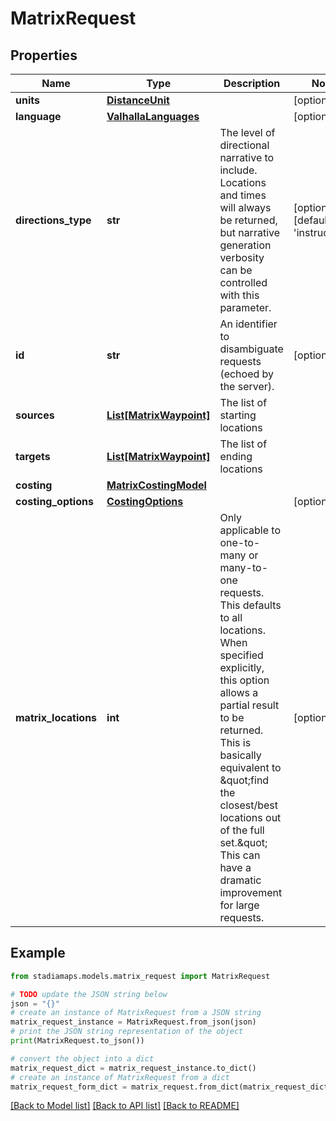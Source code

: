 # MatrixRequest


## Properties

Name | Type | Description | Notes
------------ | ------------- | ------------- | -------------
**units** | [**DistanceUnit**](DistanceUnit.md) |  | [optional] 
**language** | [**ValhallaLanguages**](ValhallaLanguages.md) |  | [optional] 
**directions_type** | **str** | The level of directional narrative to include. Locations and times will always be returned, but narrative generation verbosity can be controlled with this parameter. | [optional] [default to 'instructions']
**id** | **str** | An identifier to disambiguate requests (echoed by the server). | [optional] 
**sources** | [**List[MatrixWaypoint]**](MatrixWaypoint.md) | The list of starting locations | 
**targets** | [**List[MatrixWaypoint]**](MatrixWaypoint.md) | The list of ending locations | 
**costing** | [**MatrixCostingModel**](MatrixCostingModel.md) |  | 
**costing_options** | [**CostingOptions**](CostingOptions.md) |  | [optional] 
**matrix_locations** | **int** | Only applicable to one-to-many or many-to-one requests. This defaults to all locations. When specified explicitly, this option allows a partial result to be returned. This is basically equivalent to \&quot;find the closest/best locations out of the full set.\&quot; This can have a dramatic improvement for large requests. | [optional] 

## Example

```python
from stadiamaps.models.matrix_request import MatrixRequest

# TODO update the JSON string below
json = "{}"
# create an instance of MatrixRequest from a JSON string
matrix_request_instance = MatrixRequest.from_json(json)
# print the JSON string representation of the object
print(MatrixRequest.to_json())

# convert the object into a dict
matrix_request_dict = matrix_request_instance.to_dict()
# create an instance of MatrixRequest from a dict
matrix_request_form_dict = matrix_request.from_dict(matrix_request_dict)
```
[[Back to Model list]](../README.md#documentation-for-models) [[Back to API list]](../README.md#documentation-for-api-endpoints) [[Back to README]](../README.md)


